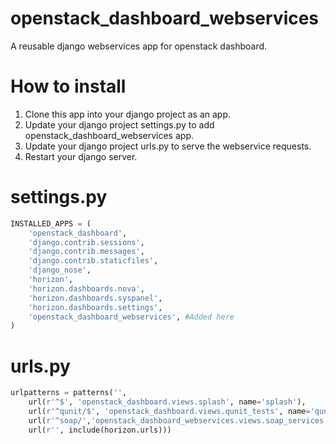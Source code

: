 openstack_dashboard_webservices
===============================

A reusable django webservices app for openstack dashboard.

How to install
==============

1. Clone this app into your django project as an app.
2. Update your django project settings.py to add openstack_dashboard_webservices app.
3. Update your django project urls.py to serve the webservice requests.
4. Restart your django server.

settings.py 
===========
```python
INSTALLED_APPS = (
    'openstack_dashboard',
    'django.contrib.sessions',
    'django.contrib.messages',
    'django.contrib.staticfiles',
    'django_nose',
    'horizon',
    'horizon.dashboards.nova',
    'horizon.dashboards.syspanel',
    'horizon.dashboards.settings',
    'openstack_dashboard_webservices', #Added here
)
```

urls.py
=======
```python
urlpatterns = patterns('',
    url(r'^$', 'openstack_dashboard.views.splash', name='splash'),
    url(r'^qunit/$', 'openstack_dashboard.views.qunit_tests', name='qunit_tests'),
    url(r'^soap/','openstack_dashboard_webservices.views.soap_services', name='soap_services'), #Added here
    url(r'', include(horizon.urls)))
```
